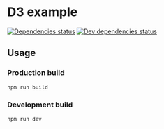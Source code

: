 # D3 example

[![Dependencies status][dependencies]][dependencies-url]
[![Dev dependencies status][dev-dependencies]][dev-dependencies-url]

## Usage

### Production build

```
npm run build
```

### Development build

```
npm run dev
```



[dependencies]: https://img.shields.io/david/Slideworx/d3-example.svg
[dev-dependencies]: https://img.shields.io/david/dev/Slideworx/d3-example.svg

[dependencies-url]: https://david-dm.org/Slideworx/d3-example
[dev-dependencies-url]: https://david-dm.org/Slideworx/d3-example?type=dev